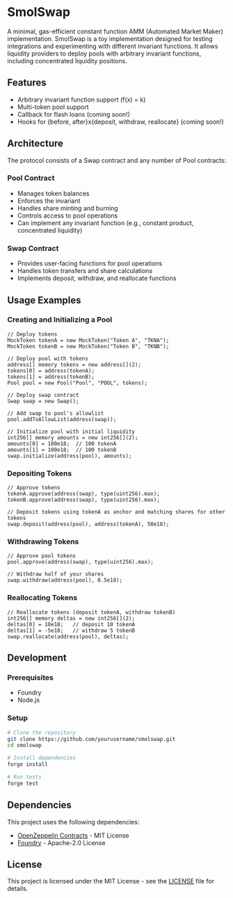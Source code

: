 # SmolSwap

A minimal, gas-efficient constant function AMM (Automated Market Maker) implementation. SmolSwap is a toy implementation designed for testing integrations and experimenting with different invariant functions. It allows liquidity providers to deploy pools with arbitrary invariant functions, including concentrated liquidity positions.

## Features

- Arbitrary invariant function support (f(x) = k)
- Multi-token pool support
- Callback for flash loans (coming soon!)
- Hooks for {before, after}x{deposit, withdraw, reallocate} (coming soon!)

## Architecture

The protocol consists of a Swap contract and any number of Pool contracts:

### Pool Contract
- Manages token balances
- Enforces the invariant
- Handles share minting and burning
- Controls access to pool operations
- Can implement any invariant function (e.g., constant product, concentrated liquidity)

### Swap Contract
- Provides user-facing functions for pool operations
- Handles token transfers and share calculations
- Implements deposit, withdraw, and reallocate functions

## Usage Examples

### Creating and Initializing a Pool

```solidity
// Deploy tokens
MockToken tokenA = new MockToken("Token A", "TKNA");
MockToken tokenB = new MockToken("Token B", "TKNB");

// Deploy pool with tokens
address[] memory tokens = new address[](2);
tokens[0] = address(tokenA);
tokens[1] = address(tokenB);
Pool pool = new Pool("Pool", "POOL", tokens);

// Deploy swap contract
Swap swap = new Swap();

// Add swap to pool's allowlist
pool.addToAllowList(address(swap));

// Initialize pool with initial liquidity
int256[] memory amounts = new int256[](2);
amounts[0] = 100e18;  // 100 tokenA
amounts[1] = 100e18;  // 100 tokenB
swap.initialize(address(pool), amounts);
```

### Depositing Tokens

```solidity
// Approve tokens
tokenA.approve(address(swap), type(uint256).max);
tokenB.approve(address(swap), type(uint256).max);

// Deposit tokens using tokenA as anchor and matching shares for other tokens
swap.deposit(address(pool), address(tokenA), 50e18);
```

### Withdrawing Tokens

```solidity
// Approve pool tokens
pool.approve(address(swap), type(uint256).max);

// Withdraw half of your shares
swap.withdraw(address(pool), 0.5e18);
```

### Reallocating Tokens

```solidity
// Reallocate tokens (deposit tokenA, withdraw tokenB)
int256[] memory deltas = new int256[](2);
deltas[0] = 10e18;   // deposit 10 tokenA
deltas[1] = -5e18;   // withdraw 5 tokenB
swap.reallocate(address(pool), deltas);
```

## Development

### Prerequisites

- Foundry
- Node.js

### Setup

```bash
# Clone the repository
git clone https://github.com/yourusername/smolswap.git
cd smolswap

# Install dependencies
forge install

# Run tests
forge test
```

## Dependencies

This project uses the following dependencies:
- [OpenZeppelin Contracts](https://github.com/OpenZeppelin/openzeppelin-contracts) - MIT License
- [Foundry](https://github.com/foundry-rs/foundry) - Apache-2.0 License

## License

This project is licensed under the MIT License - see the [LICENSE](LICENSE) file for details.
